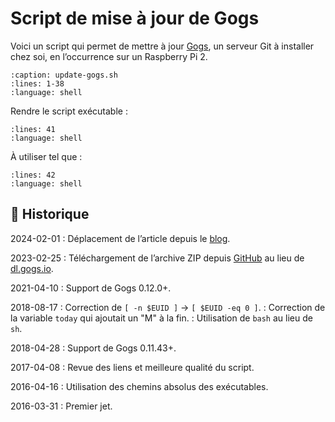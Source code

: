 # Script de mise à jour de Gogs

Voici un script qui permet de mettre à jour [Gogs](https://gogs.io), un serveur Git à installer chez soi, en l’occurrence sur un Raspberry Pi 2.

```{literalinclude} snippets/script-de-mise-a-jour-de-gogs.sh
:caption: update-gogs.sh
:lines: 1-38
:language: shell
```

Rendre le script exécutable :

```{literalinclude} snippets/script-de-mise-a-jour-de-gogs.sh
:lines: 41
:language: shell
```

À utiliser tel que :

```{literalinclude} snippets/script-de-mise-a-jour-de-gogs.sh
:lines: 42
:language: shell
```

## 📜 Historique

2024-02-01
: Déplacement de l’article depuis le [blog](https://www.tiger-222.fr/?d=2016/03/31/15/25/19-script-de-mise-a-jour-de-gogs).

2023-02-25
: Téléchargement de l’archive ZIP depuis [GitHub](https://github.com/gogs/gogs/releases) au lieu de [dl.gogs.io](https://dl.gogs.io/).

2021-04-10
: Support de Gogs 0.12.0+.

2018-08-17
: Correction de `[ -n $EUID ]` → `[ $EUID -eq 0 ]`.
: Correction de la variable `today` qui ajoutait un "M" à la fin.
: Utilisation de `bash` au lieu de `sh`.

2018-04-28
: Support de Gogs 0.11.43+.

2017-04-08
: Revue des liens et meilleure qualité du script.

2016-04-16
: Utilisation des chemins absolus des exécutables.

2016-03-31
: Premier jet.
